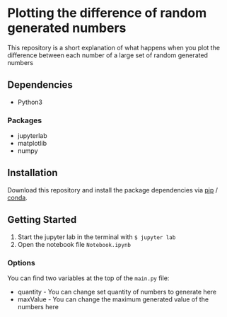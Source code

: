 # Plotting the difference of random generated numbers

This repository is a short explanation of what happens when you plot the difference between each number of a large set 
of random generated numbers

## Dependencies
- Python3

### Packages
- jupyterlab
- matplotlib
- numpy

## Installation

Download this repository and install the package dependencies via [pip](https://pypi.org/project/pip/) / [conda](https://anaconda.org/anaconda/conda/).

## Getting Started

1. Start the jupyter lab in the terminal with ```$ jupyter lab```
2. Open the notebook file ```Notebook.ipynb```

### Options
You can find two variables at the top of the ```main.py``` file:
- quantity - You can change set quantity of numbers to generate here
- maxValue - You can change the maximum generated value of the numbers here
